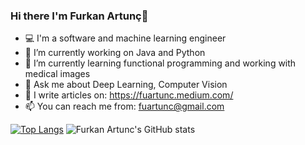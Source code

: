 ### Hi there I'm Furkan Artunç👋

- 💻 I'm a software and machine learning engineer
- 🔭 I’m currently working on Java and Python
- 🌱 I’m currently learning functional programming and working with medical images
- 💬 Ask me about Deep Learning, Computer Vision
- 📝 I write articles on: https://fuartunc.medium.com/
- 📫 You can reach me from: fuartunc@gmail.com


[![Top Langs](https://github-readme-stats.vercel.app/api/top-langs/?username=artuncF)](https://github.com/anuraghazra/github-readme-stats)
![Furkan Artunc's GitHub stats](https://github-readme-stats.vercel.app/api?username=artuncF&count_private=true)
